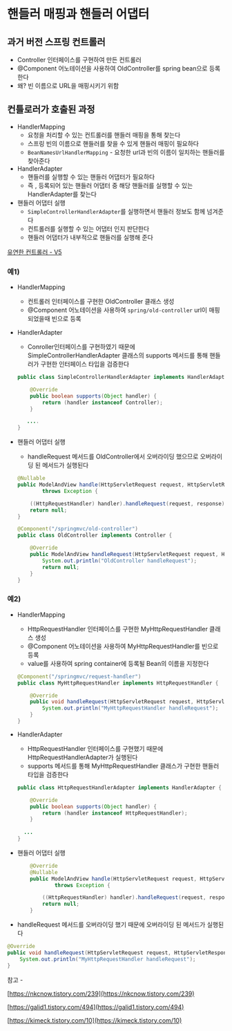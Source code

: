 # 핸들러 매핑과 핸들러 어댑터

## 과거 버전 스프링 컨트롤러

- Controller 인터페이스를 구현하여 만든 컨트롤러
- @Component 어노테이션을 사용하여 OldController를 spring bean으로 등록한다
- 왜? 빈 이름으로 URL을 매핑시키기 위함

## 컨틀로러가 호출된 과정

- HandlerMapping
    - 요청을 처리할 수 있는 컨트롤러를 핸들러 매핑을 통해 찾는다
    - 스프링 빈의 이름으로 핸들러를 찾을 수 있게 핸들러 매핑이 필요하다
    - `BeanNamesUrlHandlerMapping` - 요청한 url과 빈의 이름이 일치하는 핸들러를 찾아준다
- HandlerAdapter
    - 핸들러를 실행할 수 있는 핸들러 어댑터가 필요하다
    - 즉 , 등록되어 있는 핸들러 어댑터 중 해당 핸들러를 실행할 수 있는 HandlerAdapter를 찾는다
- 핸들러 어댑터 실행
    - `SimpleControllerHandlerAdapter`를 실행하면서 핸들러 정보도 함께 넘겨준다
    - 컨트롤러를 실행할 수 있는 어댑터 인지 판단한다
    - 핸들러 어댑터가 내부적으로 핸들러를 실행해 준다

[유연한 컨트롤러 - V5](https://www.notion.so/V5-d24a208d4e3f4ab798e7adcd66134b05) 

### 예1)

- HandlerMapping
    - 컨트롤러 인터페이스를 구현한 OldController  클래스 생성
    - @Component 어노테이션을 사용하여 `spring/old-controller` url이 매핑되었을때 빈으로 등록
- HandlerAdapter
    - Conroller인터페이스를 구현하였기 때문에 SimpleControllerHandlerAdapter 클래스의 supports 메서드를 통해 핸들러가 구현한 인터페이스 타입을 검증한다
    
    ```java
    public class SimpleControllerHandlerAdapter implements HandlerAdapter {
    
    	@Override
    	public boolean supports(Object handler) {
    		return (handler instanceof Controller);
    	}
    
       ....
    }
    ```
    

- 핸들러 어댑터 실행
    - handleRequest 메서드를 OldController에서 오버라이딩 했으므로 오버라이딩 된 메서드가 실행된다
    
    ```java
    @Nullable
    public ModelAndView handle(HttpServletRequest request, HttpServletResponse response, Object handler)
    		throws Exception {
    
    	((HttpRequestHandler) handler).handleRequest(request, response);
    	return null;
    }
    ```
    
    ```java
    @Component("/springmvc/old-controller")
    public class OldController implements Controller {
    
        @Override
        public ModelAndView handleRequest(HttpServletRequest request, HttpServletResponse response) throws Exception {
            System.out.println("OldController handleRequest");
            return null;
        }
    }
    ```
    

### 예2)

- HandlerMapping
    - HttpRequestHandler 인터페이스를 구현한 MyHttpRequestHandler 클래스 생성
    - @Component 어노테이션을 사용하여 MyHttpRequestHandler를 빈으로 등록
    - value를 사용하여 spring container에 등록될 Bean의 이름을 지정한다
    
    ```java
    @Component("/springmvc/request-handler")
    public class MyHttpRequestHandler implements HttpRequestHandler {
    
        @Override
        public void handleRequest(HttpServletRequest request, HttpServletResponse response) throws ServletException, IOException {
            System.out.println("MyHttpRequestHandler handleRequest");
        }
    }
    ```
    

- HandlerAdapter
    - HttpRequestHandler 인터페이스를 구현했기 때문에 HttpRequestHandlerAdapter가 실행된다
    - supports 메서드를 통해 MyHttpRequestHandler 클래스가 구현한 핸들러 타입을 검증한다
    
    ```java
    public class HttpRequestHandlerAdapter implements HandlerAdapter {
    
    	@Override
    	public boolean supports(Object handler) {
    		return (handler instanceof HttpRequestHandler);
    	}
      
      ...
    }
    ```
    

- 핸들러 어댑터 실행
    
    ```java
    	@Override
    	@Nullable
    	public ModelAndView handle(HttpServletRequest request, HttpServletResponse response, Object handler)
    			throws Exception {
    
    		((HttpRequestHandler) handler).handleRequest(request, response);
    		return null;
    	}
    ```
    

- handleRequest 메서드를 오버라이딩 했기 때문에 오버라이딩 된 메서드가 실행된다

```java
@Override
public void handleRequest(HttpServletRequest request, HttpServletResponse response) throws ServletException, IOException {
    System.out.println("MyHttpRequestHandler handleRequest");
}
```

참고 - 

[https://nkcnow.tistory.com/239](https://nkcnow.tistory.com/239)

[https://galid1.tistory.com/494](https://galid1.tistory.com/494)

[https://kimeck.tistory.com/10](https://kimeck.tistory.com/10)